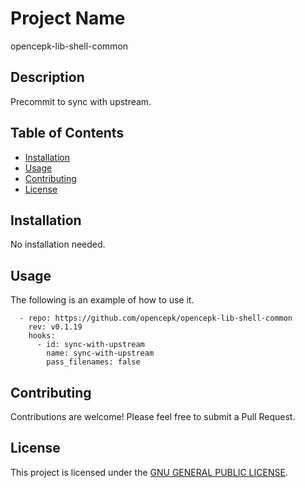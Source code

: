 # Project Name

opencepk-lib-shell-common

## Description

Precommit to sync with upstream.

## Table of Contents

- [Installation](#installation)
- [Usage](#usage)
- [Contributing](#contributing)
- [License](#license)

## Installation

No installation needed.

## Usage

The following is an example of how to use it.

```
  - repo: https://github.com/opencepk/opencepk-lib-shell-common
    rev: v0.1.19
    hooks:
      - id: sync-with-upstream
        name: sync-with-upstream
        pass_filenames: false 
```

## Contributing

Contributions are welcome! Please feel free to submit a Pull Request.

## License

This project is licensed under the [GNU GENERAL PUBLIC LICENSE](./LICENSE).
